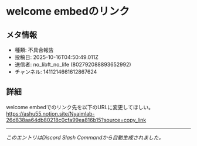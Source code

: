 # welcome embedのリンク

## メタ情報

- 種類: 不具合報告
- 投稿日: 2025-10-16T04:50:49.011Z
- 送信者: no_libft_no_life (802792088893652992)
- チャンネル: 1411214661612867624

## 詳細

welcome embedでのリンク先を以下のURLに変更してほしい。　https://ashu55.notion.site/Nyaimlab-26d838aa64db80218c0cfa99ea816b15?source=copy_link

---

_このエントリはDiscord Slash Commandから自動生成されました。_